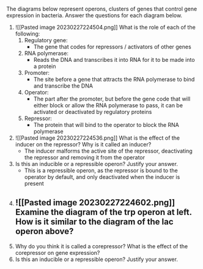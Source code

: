 The diagrams below represent operons, clusters of genes that control gene expression in bacteria. Answer the questions for each diagram below.

1. ![[Pasted image 20230227224504.png]]
   What is the role of each of the following:
	1. Regulatory gene:
		- The gene that codes for repressors / activators of other genes
	2. RNA polymerase:
		- Reads the DNA and transcribes it into RNA for it to be made into a protein
	3. Promoter:
		- The site before a gene that attracts the RNA polymerase to bind and transcribe the DNA
	4. Operator:
		- The part after the promoter, but before the gene code that will either block or allow the RNA polymerase to pass, it can be activated or deactivated by regulatory proteins
	5. Repressor:
		- The protein that will bind to the operator to block the RNA polymerase
2. ![[Pasted image 20230227224536.png]]
   What is the effect of the inducer on the repressor? Why is it called an inducer?
	- The inducer malforms the active site of the repressor, deactivating the repressor and removing it from the operator
3. Is this an inducible or a repressible operon? Justify your answer.
	- This is a repressible operon, as the repressor is bound to the operator by default, and only deactivated when the inducer is present
4. ![[Pasted image 20230227224602.png]]
   Examine the diagram of the trp operon at left. How is it similar to the diagram of the lac operon above?
	- 
5. Why do you think it is called a corepressor? What is the effect of the corepressor on gene expression?
6. Is this an inducible or a repressible operon? Justify your answer.